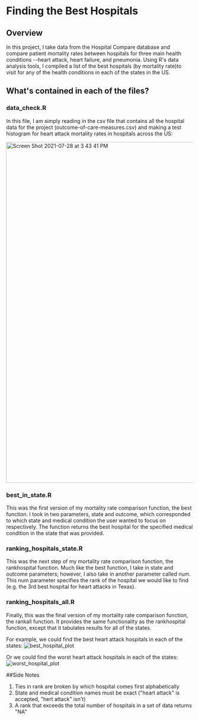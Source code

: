 # Finding the Best Hospitals

## Overview
In this project, I take data from the Hospital Compare database and compare patient 
mortality rates between hospitals for three main health conditions --heart attack, 
heart failure, and pneumonia. Using R's data analysis tools, I compiled a list of 
the best hospitals (by mortality rate)to visit for any of the health conditions in 
each of the states in the US.

## What's contained in each of the files?

### data_check.R
In this file, I am simply reading in the csv file that contains all the hospital data 
for the project (outcome-of-care-measures.csv) and making a test histogram for heart 
attack mortality rates in hospitals across the US:

<img width="918" alt="Screen Shot 2021-07-28 at 3 43 41 PM" src="https://user-images.githubusercontent.com/33585911/127419347-598b4afd-431b-434c-91ef-a553bc334020.png">

### best_in_state.R
This was the first version of my mortality rate comparison function, the best function. 
I took in two parameters, state and outcome, which corresponded to which state and 
medical condition the user wanted to focus on respectively. The function returns the 
best hospital for the specified medical condition in the state that was provided.

### ranking_hospitals_state.R
This was the next step of my mortality rate comparison function, the rankhospital function.
Much like the best function, I take in state and outcome parameters; however, I also take in
another parameter called num. This num parameter specifies the rank of the hospital we would 
like to find (e.g. the 3rd best hospital for heart attacks in Texas).

### ranking_hospitals_all.R
Finally, this was the final version of my mortality rate comparison function, the rankall function.
It provides the same functionality as the rankhospital function, except that it tabulates results
for all of the states.

For example, we could find the best heart attack hospitals in each of the states:
![best_hospital_plot](https://user-images.githubusercontent.com/33585911/127420694-254e09e0-b0d1-4e50-8498-9fe4e9ca0a5e.png)

Or we could find the worst heart attack hospitals in each of the states:
![worst_hospital_plot](https://user-images.githubusercontent.com/33585911/127420741-8f15e59c-1e3b-4d26-b40e-86df5bcea0f0.png)

##Side Notes
1. Ties in rank are broken by which hospital comes first alphabetically
2. State and medical condition names must be exact ("heart attack" is accepted, "hert attack" isn't)
3. A rank that exceeds the total number of hospitals in a set of data returns "NA"

